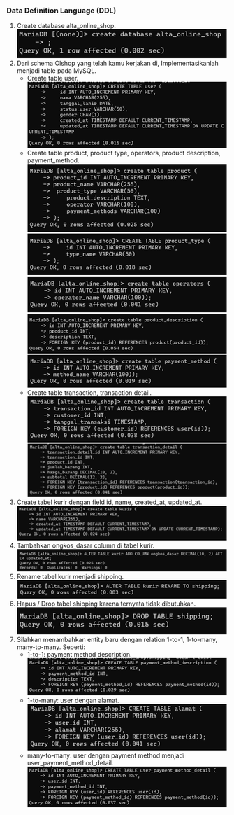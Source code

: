 ### Data Definition Language (DDL)

1. Create database alta_online_shop.
 ![Code Review](<../Screenshot/Soal2_1.png> "Code Review")
2. Dari schema Olshop yang telah kamu kerjakan di, Implementasikanlah menjadi table pada MySQL.
    - Create table user.
    ![Code Review](<../Screenshot/Soal2_2.png> "Code Review")
    - Create table product, product type, operators, product description, payment_method.
    ![Code Review](<../Screenshot/Soal2_3.png> "Code Review")
    ![Code Review](<../Screenshot/Soal2_4.png> "Code Review")
    ![Code Review](<../Screenshot/Soal2_5.png> "Code Review")
    ![Code Review](<../Screenshot/Soal2_6.png> "Code Review")
    ![Code Review](<../Screenshot/Soal2_7.png> "Code Review")
    - Create table transaction, transaction detail.
    ![Code Review](<../Screenshot/Soal2_8.png> "Code Review")
    ![Code Review](<../Screenshot/Soal2_9.png> "Code Review")
3. Create tabel kurir dengan field id, name, created_at, updated_at.
![Code Review](<../Screenshot/Soal2_10.png> "Code Review")
4. Tambahkan ongkos_dasar column di tabel kurir.
![Code Review](<../Screenshot/Soal2_11.png> "Code Review")
5. Rename tabel kurir menjadi shipping.
![Code Review](<../Screenshot/Soal2_12.png> "Code Review")
6. Hapus / Drop tabel shipping karena ternyata tidak dibutuhkan.
![Code Review](<../Screenshot/Soal2_13.png> "Code Review")
7. Silahkan menambahkan entity baru dengan relation 1-to-1, 1-to-many, many-to-many. Seperti:
    - 1-to-1: payment method description.
    ![Code Review](<../Screenshot/Soal2_14.png> "Code Review")
    - 1-to-many: user dengan alamat.
    ![Code Review](<../Screenshot/Soal2_15.png> "Code Review")
    - many-to-many: user dengan payment method menjadi user_payment_method_detail.
    ![Code Review](<../Screenshot/Soal2_16.png> "Code Review")